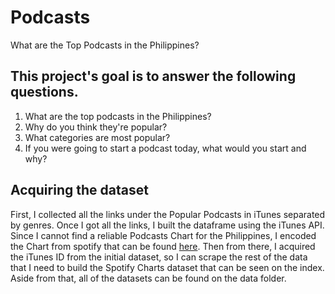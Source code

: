 # Podcasts
What are the Top Podcasts in the Philippines?

## This project's goal is to answer the following questions. 
1. What are the top podcasts in the Philippines?
2. Why do you think they're popular?
3. What categories are most popular? 
4. If you were going to start a podcast today, what would you start and why?

## Acquiring the dataset
First, I collected all the links under the Popular Podcasts in iTunes separated by genres. Once I got all the links, I built the dataframe using the iTunes API. Since I cannot find a reliable Podcasts Chart for the Philippines, I encoded the Chart from spotify that can be found <a href='https://open.spotify.com/genre/podcast-charts-body' target='_blank'>here</a>. Then from there, I acquired the iTunes ID from the initial dataset, so I can scrape the rest of the data that I need to build the Spotify Charts dataset that can be seen on the index. Aside from that, all of the datasets can be found on the data folder. 



